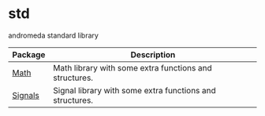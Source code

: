 # std

andromeda standard library

| Package                                                | Description
| ------------------------------------------------------ | ------------------------------------------------------------------------------------------------- |
| [Math](/math)                 | Math library with some extra functions and structures. |
| [Signals](/signals)                 | Signal library with some extra functions and structures. |

